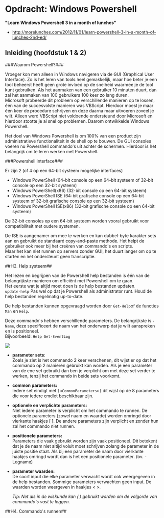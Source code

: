 # Opdracht: Windows Powershell #
**"Learn Windows Powershell 3 in a month of lunches"**  

- http://morelunches.com/2012/11/01/learn-powershell-3-in-a-month-of-lunches-2nd-ed/


## Inleiding (hoofdstuk 1 & 2) ##

###Waarom Powershell?###

Vroeger kon men alleen in Windows navigeren via de GUI (Graphical User Interface). Zo is het leren van tools heel gemakkelijk, maar hoe beter je een tool beheerst heeft geen grote invloed op de snelheid waarmee je de tool kunt gebruiken. Als het aanmaken van een gebruiker 10 minuten duurt, dan zal het aanmaken van 100 gebruikers 100 keer zo lang duren.      
Microsoft probeerde dit probleem op verschillende manieren op te lossen, één van de succesvolste manieren was VBScript. Hierdoor moest je maar één keer de procedure schrijven en deze daarna maar uitvoeren zoveel je wilt. Alleen werd VBScript niet voldoende ondersteund door Microsoft en hierdoor stootte je al snel op problemen.
Daarom ontwikkelde Windows Powershell.   

Het doel van Windows Powershell is om 100% van een product zijn administratieve functionaliteit in de shell op te bouwen. De GUI consoles voeren nu Powershell commando's uit achter de schermen. Hierdoor is het belangrijk om te leren werken met Powershell.

###Powershell interface###

Er zijn 2 (of 4 op een 64-bit systeem mogelijke interfaces)

- Windows PowerShell (64-bit console op een 64-bit systeem of 32-bit console op een 32-bit systeem)
- Windows PowerShell(x86) (32-bit console op een 64-bit systeem)
- Windows PowerShell ISE (64-bit grafische console op een 64-bit systeem of 32-bit grafische console op een 32-bit systeem)
- Windows PowerShell ISE(x86) (32-bit grafische console op een 64-bit systeem)

De 32-bit consoles op een 64-bit systeem worden vooral gebruikt voor compatibiliteit met oudere systemen.

De ISE is aangenamer om mee te werken en kan dubbel-byte karakter sets aan en gebruikt de standaard copy-and-paste methode. Het helpt de gebruiker ook meer bij het creëren van commando's en scripts.  
Maar het kan niet runnen op servers zonder GUI, het duurt langer om op te starten en het ondersteunt geen transcriptie.  

##H3. Help systeem##

Het lezen en begrijpen van de Powershell help bestanden is één van de belangrijkste manieren om efficiënt met Powershell om te gaan.   
Het eerste wat je altijd moet doen is de help bestanden updaten.   
	`update-help`
Pas wel op dat je Powershell als administrator runt. Houd de help bestanden regelmatig up-to-date.

De help bestanden kunnen opgevraagd worden door `Get-Help`of de functies `Man` en `Help`.

Deze commando's hebben verschillende parameters. De belangrijkste is `-Name`, deze specificeert de naam van het onderwerp dat je wilt aanspreken en is positioneel.   
Bijvoorbeeld: `Help Get-EventLog` 

![](https://github.com/HoGentTIN/ops3-g01/blob/master/deelopdracht02/img/Lucas/evlHelp.PNG)

- **parameter sets:**    
Zoals je ziet is het commando 2 keer verschenen, dit wijst er op dat het commando op 2 manieren gebruikt kan worden. Als je een parameter van de ene set gebruikt dan ben je verplicht om met deze set verder te werken, tenzij het commando in beide sets voorkomt. 
- **common parameters:**  
Iedere set eindigt met `[<CommonParameters>]` dit wijst op de 8 parameters die voor iedere cmdlet beschikbaar zijn.
- **optionele en verplichte parameters:**   
Niet iedere parameter is verplicht om het commando te runnen. De optionele parameters (zowel naam en waarde) worden omringd door vierkante haakjes [ ]. De andere parameters zijn verplicht en zonder hun zal het commando niet runnen. 
- **positionele parameters:**    
Parameters die vaak gebruikt worden zijn vaak positioneel. Dit betekent dat je de naam niet altijd voluit moet schrijven zolang de parameter in de juiste positie staat. Als bij een parameter de naam door vierkante haakjes omringd wordt dan is het een positionele parameter. (bv. -Logname)
- **parameter waarden:**    
De soort input die elke parameter verwacht wordt ook weergegeven in de help bestanden. Sommige parameters verwachten geen input. De waarden worden weergeven in haakjes < >.  
		
	*Tip: Net als in de wiskunde kan ( ) gebruikt worden om de volgorde van commando's vast te leggen.*

##H4. Commando's runnen##

